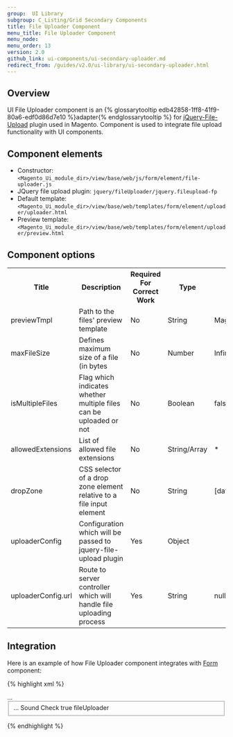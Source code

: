 ```yaml
---
group:  UI Library
subgroup: C_Listing/Grid Secondary Components
title: File Uploader Component
menu_title: File Uploader Component
menu_node:
menu_order: 13
version: 2.0
github_link: ui-components/ui-secondary-uploader.md
redirect_from: /guides/v2.0/ui-library/ui-secondary-uploader.html
---
```


<h2 id="filter">Overview</h2>

UI File Uploader component is an {% glossarytooltip edb42858-1ff8-41f9-80a6-edf0d86d7e10 %}adapter{% endglossarytooltip %} for <a href="https://github.com/blueimp/jQuery-File-Upload/wiki">jQuery-File-Upload</a> plugin used in Magento. Component is used to integrate file upload functionality with UI components.

<h2 id="elements">Component elements</h2>

* Constructor: `<Magento_Ui_module_dir>/view/base/web/js/form/element/file-uploader.js`
* JQuery file upload plugin: `jquery/fileUploader/jquery.fileupload-fp`
* Default template: `<Magento_Ui_module_dir>/view/base/web/templates/form/element/uploader/uploader.html`
* Preview template: `<Magento_Ui_module_dir>/view/base/web/templates/form/element/uploader/preview.html`

<h2 id="structure">Component options</h2>

<table>
<tbody>
<tr>
    <th>Title</th>
    <th>Description</th>
    <th>Required For Correct Work</th>
    <th>Type</th>
    <th>Default Value</th>
</tr>
<tr>
    <td>previewTmpl</td>
    <td>Path to the files' preview template</td>
    <td>No</td>
    <td>String</td>
    <td>Magento_Ui_module_dir/view/base/web/templates/form/element/uploader/preview.html</td>
</tr>
<tr>
    <td>maxFileSize</td>
    <td>Defines maximum size of a file (in bytes</td>
    <td>No</td>
    <td>Number</td>
    <td>Infinite</td>
</tr>
<tr>
    <td>isMultipleFiles</td>
    <td>Flag which indicates whether multiple files can be uploaded or not</td>
    <td>No</td>
    <td>Boolean</td>
    <td>false</td>
</tr>
<tr>
    <td>allowedExtensions</td>
    <td>List of allowed file extensions</td>
    <td>No</td>
    <td>String/Array</td>
    <td>*</td>
</tr>
<tr>
    <td>dropZone</td>
    <td>CSS selector of a drop zone element relative to a file input element</td>
    <td>No</td>
    <td>String</td>
    <td>[data-role=drop-zone]</td>
</tr>
<tr>
    <td>uploaderConfig</td>
    <td>Configuration which will be passed to jquery-file-upload plugin</td>
    <td>Yes</td>
    <td>Object</td>
    <td></td>
</tr>
<tr>
    <td>uploaderConfig.url</td>
    <td>Route to server controller which will handle file uploading process</td>
    <td>Yes</td>
    <td>String</td>
    <td>null</td>
</tr>
</tbody>
</table>

<h2 id="example">Integration</h2>

Here is an example of how File Uploader component integrates with <a href="{{ page.baseurl }}/ui-components/ui-form.html">Form</a> component:

{% highlight xml %}
<form xmlns:xsi="http://www.w3.org/2001/XMLSchema-instance">
    ...
    <fieldset name="foo">
        ...
        <argument name="data" xsi:type="array">
            <item name="config" xsi:type="array">
                <item name="label" xsi:type="string"/>
            </item>
        </argument>
        <field name="bar">
            <argument name="data" xsi:type="array">
                <item name="config" xsi:type="array">
                    <item name="label" xsi:type="string">Sound Check</item>
                    <item name="visible" xsi:type="boolean">true</item>
                    <item name="formElement" xsi:type="string">fileUploader</item>
                    <item name="uploaderConfig" xsi:type="array">
                        <item name="url" xsi:type="url" path="path/to/controller"/>
                    </item>
                </item>
            </argument>
        </field>
    </fieldset>
</form>
{% endhighlight %}
